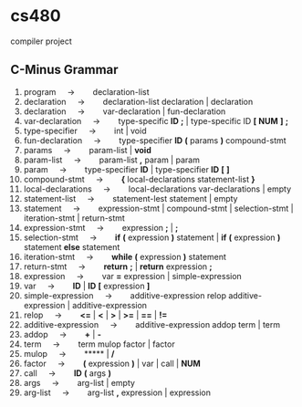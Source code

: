 # cs480
compiler project


## C-Minus Grammar

1.   program              &nbsp;&nbsp;&nbsp; -> &nbsp;&nbsp;&nbsp;&nbsp;&nbsp;&nbsp;     declaration-list
2.   declaration          &nbsp;&nbsp;&nbsp; -> &nbsp;&nbsp;&nbsp;&nbsp;&nbsp;&nbsp;     declaration-list declaration | declaration
3.   declaration          &nbsp;&nbsp;&nbsp; -> &nbsp;&nbsp;&nbsp;&nbsp;&nbsp;&nbsp;      var-declaration | fun-declaration
4.   var-declaration      &nbsp;&nbsp;&nbsp; -> &nbsp;&nbsp;&nbsp;&nbsp;&nbsp;&nbsp;      type-specific **ID** **;** | type-specific ID **[** **NUM** **]** **;**
5.   type-specifier       &nbsp;&nbsp;&nbsp; -> &nbsp;&nbsp;&nbsp;&nbsp;&nbsp;&nbsp;      int | void
6.   fun-declaration      &nbsp;&nbsp;&nbsp; -> &nbsp;&nbsp;&nbsp;&nbsp;&nbsp;&nbsp;      type-specifier **ID** **(** params **)** compound-stmt
7.   params               &nbsp;&nbsp;&nbsp; -> &nbsp;&nbsp;&nbsp;&nbsp;&nbsp;&nbsp;      param-list | **void**
8.   param-list           &nbsp;&nbsp;&nbsp; -> &nbsp;&nbsp;&nbsp;&nbsp;&nbsp;&nbsp;      param-list **,** param | param
9.   param                &nbsp;&nbsp;&nbsp; -> &nbsp;&nbsp;&nbsp;&nbsp;&nbsp;&nbsp;      type-specifier **ID** | type-specifier **ID** **[** **]**
10.  compound-stmt        &nbsp;&nbsp;&nbsp; -> &nbsp;&nbsp;&nbsp;&nbsp;&nbsp;&nbsp;      **{** local-declarations statement-list **}**
11.  local-declarations   &nbsp;&nbsp;&nbsp; -> &nbsp;&nbsp;&nbsp;&nbsp;&nbsp;&nbsp;      local-declarations var-declarations | empty
12.  statement-list       &nbsp;&nbsp;&nbsp; -> &nbsp;&nbsp;&nbsp;&nbsp;&nbsp;&nbsp;     statement-lest statement | empty
13.  statement            &nbsp;&nbsp;&nbsp; -> &nbsp;&nbsp;&nbsp;&nbsp;&nbsp;&nbsp;      expression-stmt | compound-stmt | selection-stmt | iteration-stmt | return-stmt
14.  expression-stmt      &nbsp;&nbsp;&nbsp; -> &nbsp;&nbsp;&nbsp;&nbsp;&nbsp;&nbsp;      expression **;** | **;**
15.  selection-stmt       &nbsp;&nbsp;&nbsp; -> &nbsp;&nbsp;&nbsp;&nbsp;&nbsp;&nbsp;      **if** **(** expression **)** statement | **if** **(** expression **)** statement **else** statement
16.  iteration-stmt       &nbsp;&nbsp;&nbsp; -> &nbsp;&nbsp;&nbsp;&nbsp;&nbsp;&nbsp;      **while** **(** expression **)** statement
17.  return-stmt          &nbsp;&nbsp;&nbsp; -> &nbsp;&nbsp;&nbsp;&nbsp;&nbsp;&nbsp;      **return** **;** | **return** expression **;**
18.  expression           &nbsp;&nbsp;&nbsp; -> &nbsp;&nbsp;&nbsp;&nbsp;&nbsp;&nbsp;      var **=** expression | simple-expression
19.  var                  &nbsp;&nbsp;&nbsp; -> &nbsp;&nbsp;&nbsp;&nbsp;&nbsp;&nbsp;      **ID** | **ID** **[** expression **]**
20.  simple-expression    &nbsp;&nbsp;&nbsp; -> &nbsp;&nbsp;&nbsp;&nbsp;&nbsp;&nbsp;      additive-expression relop additive-expression | additive-expression
21.  relop                &nbsp;&nbsp;&nbsp; -> &nbsp;&nbsp;&nbsp;&nbsp;&nbsp;&nbsp;      **<=** | **<** | **>** | **>=** | **==** | **!=**
22.  additive-expression  &nbsp;&nbsp;&nbsp; -> &nbsp;&nbsp;&nbsp;&nbsp;&nbsp;&nbsp;      additive-expression addop term | term
23.  addop                &nbsp;&nbsp;&nbsp; -> &nbsp;&nbsp;&nbsp;&nbsp;&nbsp;&nbsp;      **+** | **-**
24.  term                 &nbsp;&nbsp;&nbsp; -> &nbsp;&nbsp;&nbsp;&nbsp;&nbsp;&nbsp;      term mulop factor | factor
25.  mulop                &nbsp;&nbsp;&nbsp; -> &nbsp;&nbsp;&nbsp;&nbsp;&nbsp;&nbsp;      ***** | **/**
26.  factor               &nbsp;&nbsp;&nbsp; -> &nbsp;&nbsp;&nbsp;&nbsp;&nbsp;&nbsp;      **(** expression **)** | var | call | **NUM**
27.  call                 &nbsp;&nbsp;&nbsp; -> &nbsp;&nbsp;&nbsp;&nbsp;&nbsp;&nbsp;      **ID** **(** args **)**
28.  args                 &nbsp;&nbsp;&nbsp; -> &nbsp;&nbsp;&nbsp;&nbsp;&nbsp;&nbsp;      arg-list | empty
29.  arg-list             &nbsp;&nbsp;&nbsp; -> &nbsp;&nbsp;&nbsp;&nbsp;&nbsp;&nbsp;      arg-list **,** expression | expression
